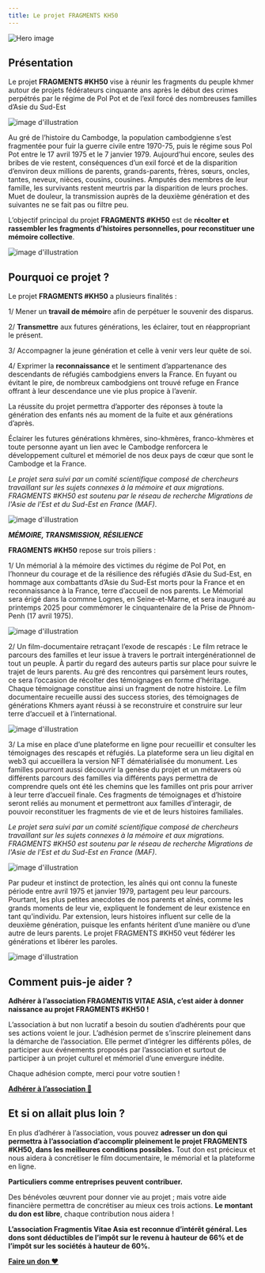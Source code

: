 ```yaml
---
title: Le projet FRAGMENTS KH50
---
```


![Hero image](/images/banniere.jpg)
  
## Présentation


Le projet **FRAGMENTS #KH50** vise à réunir les fragments du peuple khmer autour de projets fédérateurs cinquante ans après le début des crimes perpétrés par le régime de Pol Pot et de l’exil forcé des nombreuses familles d’Asie du Sud-Est



![image d'illustration](/images/presentation/1.jpg)

Au gré de l’histoire du Cambodge, la population cambodgienne s’est fragmentée pour fuir la guerre civile entre 1970-75, puis le régime sous Pol Pot entre le 17 avril 1975 et le 7 janvier 1979. Aujourd’hui encore, seules des bribes de vie restent, conséquences d’un exil forcé et de la disparition d’environ deux millions de parents, grands-parents, frères, sœurs, oncles, tantes, neveux, nièces, cousins, cousines. Amputés des membres de leur famille, les survivants restent meurtris par la disparition de leurs proches. Muet de douleur, la transmission auprès de la deuxième génération et des suivantes ne se fait pas ou filtre peu.


 L’objectif principal du projet **FRAGMENTS #KH50** est de **récolter et rassembler les fragments d’histoires personnelles, pour reconstituer une mémoire collective**.
 

![image d'illustration](/images/presentation/2.jpg)

## Pourquoi ce projet ?

Le projet **FRAGMENTS #KH50** a plusieurs finalités :

1/ Mener un **travail de mémoir**e afin de perpétuer le souvenir des disparus.

2/ **Transmettre** aux futures générations, les éclairer, tout en réappropriant le présent.

3/ Accompagner la jeune génération et celle à venir vers leur quête de soi. 

4/ Exprimer la **reconnaissance** et le sentiment d’appartenance des descendants de réfugiés cambodgiens envers la France. En fuyant ou évitant le pire, de nombreux cambodgiens ont trouvé refuge en France offrant à leur descendance une vie plus propice à l’avenir. 

La réussite du projet permettra d’apporter des réponses à toute la génération des enfants nés au moment de la fuite et aux générations d’après. 

Éclairer les futures générations khmères, sino-khmères, franco-khmères et toute personne ayant un lien avec le Cambodge  renforcera le développement culturel et mémoriel de nos deux pays de cœur que sont le Cambodge et la France. 

_Le projet sera suivi par un comité scientifique composé de chercheurs travaillant sur les sujets connexes à la mémoire et aux migrations. FRAGMENTS #KH50 est soutenu par le réseau de recherche Migrations de l'Asie de l'Est et du Sud-Est en France (MAF)_.

![image d'illustration](/images/presentation/4.jpg)

_**MÉMOIRE, TRANSMISSION, RÉSILIENCE**_ 


 
 **FRAGMENTS #KH50** repose sur trois piliers : 

1/ Un mémorial à la mémoire des victimes du régime de Pol Pot, en l’honneur du courage et de la résilience des réfugiés d’Asie du Sud-Est, en hommage aux combattants d’Asie du Sud-Est morts pour la France et en reconnaissance à la France, terre d’accueil de nos parents. Le Mémorial sera érigé dans la commne Lognes, en Seine-et-Marne, et sera inauguré au printemps 2025 pour commémorer le cinquantenaire de la Prise de Phnom-Penh (17 avril 1975). 

![image d'illustration](/images/presentation/3.jpg)


2/ Un film-documentaire retraçant l’exode de rescapés : Le film retrace le parcours des familles et leur issue à travers le portrait intergénérationnel de tout un peuple. À partir du regard des auteurs partis sur place pour suivre le trajet de leurs parents. Au gré des rencontres qui parsèment leurs routes, ce sera l’occasion de récolter des témoignages en forme d’héritage. Chaque témoignage constitue ainsi un fragment de notre histoire. Le film documentaire recueille aussi des success stories, des témoignages de générations Khmers ayant réussi à se reconstruire et construire sur leur terre d’accueil et à l’international.

![image d'illustration](/images/presentation/5.jpg)



3/ La mise en place d’une plateforme en ligne pour recueillir et consulter les témoignages des rescapés et réfugiés. La plateforme sera un lieu digital en web3 qui accueillera la version NFT dématérialisée du monument. Les familles pourront aussi découvrir la genèse du projet et un métavers où différents parcours des familles via différents pays permettra de comprendre quels ont été les chemins que les familles ont pris pour arriver à leur terre d’accueil finale. Ces fragments de témoignages et d’histoire seront reliés au monument et permettront aux familles d’interagir, de pouvoir reconstituer les fragments de vie et de leurs histoires familiales.

_Le projet sera suivi par un comité scientifique composé de chercheurs travaillant sur les sujets connexes à la mémoire et aux migrations. FRAGMENTS #KH50 est soutenu par le réseau de recherche Migrations de l'Asie de l'Est et du Sud-Est en France (MAF)_.


![image d'illustration](/images/presentation/6.jpg)

Par pudeur et instinct de protection, les aînés qui ont connu la funeste période entre avril 1975 et janvier 1979, partagent peu leur parcours. Pourtant, les plus petites anecdotes de nos parents et aînés, comme les grands moments de leur vie, expliquent le fondement de leur existence en tant qu'individu. Par extension, leurs histoires influent sur celle de la deuxième génération, puisque les enfants héritent d’une manière ou d’une autre de leurs parents. Le projet FRAGMENTS #KH50 veut fédérer les générations et libérer les paroles. 


![image d'illustration](/images/presentation/7.jpg)

## Comment puis-je aider ?

**Adhérer à l’association FRAGMENTIS VITAE ASIA, c’est aider à donner naissance au projet FRAGMENTS #KH50 !**

L’association à but non lucratif a besoin du soutien d’adhérents pour que ses actions voient le jour. L’adhésion permet de s’inscrire pleinement dans la démarche de l’association. Elle permet d’intégrer les différents pôles, de participer aux événements proposés par l’association et surtout de participer à un projet culturel et mémoriel d’une envergure inédite.

Chaque adhésion compte, merci pour votre soutien !

[**Adhérer à l’association 🤝**](https://www.helloasso.com/associations/fragmentis-vitae/adhesions/adhesion-2025)

## Et si on allait plus loin ?

En plus d’adhérer à l’association, vous pouvez **adresser un don qui permettra à l’association d’accomplir pleinement le projet FRAGMENTS #KH50, dans les meilleures conditions possibles.** Tout don est précieux et nous aidera à concrétiser le film documentaire, le mémorial et la plateforme en ligne.

**Particuliers comme entreprises peuvent contribuer.**

Des bénévoles œuvrent pour donner vie au projet ; mais votre aide financière permettra de concrétiser au mieux ces trois actions. **Le montant du don est libre**, chaque contribution nous aidera !

**L’association Fragmentis Vitae Asia est reconnue d’intérêt général. Les dons sont déductibles de l’impôt sur le revenu à hauteur de 66% et de l’impôt sur les sociétés à hauteur de 60%.**


[**Faire un don ❤️**](https://www.helloasso.com/associations/fragmentis-vitae/formulaires/1)




